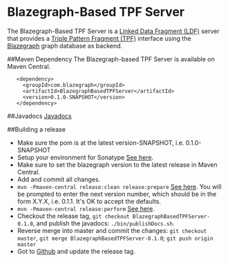 # Blazegraph-Based TPF Server
The Blazegraph-Based TPF Server is a [Linked Data Fragment (LDF)](http://linkeddatafragments.org/) server that provides a [Triple Pattern Fragment (TPF)](http://linkeddatafragments.org/in-depth/#tpf) interface using the [Blazegraph](https://www.blazegraph.com/) graph database as backend.


##Maven Dependency
The Blazegraph-based TPF Server is available on Maven Central.

```
   <dependency>
     <groupId>com.blazegraph</groupId>
     <artifactId>BlazegraphBasedTPFServer</artifactId>
     <version>0.1.0-SNAPSHOT</version>
   </dependency>
```

##Javadocs
[Javadocs](https://blazegraph.github.io/BlazegraphBasedTPFServer/apidocs/)

##Building a release

 * Make sure the pom is at the latest version-SNAPSHOT, i.e. 0.1.0-SNAPSHOT
 * Setup your environment for Sonatype [See here](http://central.sonatype.org/pages/apache-maven.html#other-prerequisites).
 * Make sure to set the blazegraph version to the latest release in Maven Central.
 * Add and commit all changes.   
 * `mvn -Pmaven-central release:clean release:prepare` [See here](http://central.sonatype.org/pages/apache-maven.html#performing-a-release-deployment-with-the-maven-release-plugin).  You will be prompted to enter the next version number, which should be in the form X.Y.X, i.e. 0.1.1.  It's OK to accept the defaults.
 * `mvn -Pmaven-central release:perform` [See here](http://central.sonatype.org/pages/apache-maven.html#performing-a-release-deployment-with-the-maven-release-plugin).
 * Checkout the release tag, `git checkout BlazegraphBasedTPFServer-0.1.0`, and publish the javadocs:  `./bin/publishDocs.sh`.
 * Reverse merge into master and commit the changes:  `git checkout master`, `git merge BlazegraphBasedTPFServer-0.1.0`; `git push origin master`
 * Got to [Github](https://github.com/blazegraph/BlazegraphBasedTPFServer/releases) and update the release tag.

